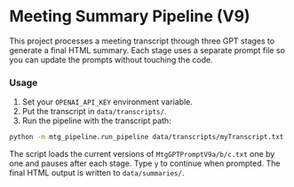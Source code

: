 Meeting Summary Pipeline (V9)
============================

This project processes a meeting transcript through three GPT stages to
generate a final HTML summary. Each stage uses a separate prompt file so
you can update the prompts without touching the code.

### Usage

1. Set your `OPENAI_API_KEY` environment variable.
2. Put the transcript in `data/transcripts/`.
3. Run the pipeline with the transcript path:

```bash
python -m mtg_pipeline.run_pipeline data/transcripts/myTranscript.txt
```

The script loads the current versions of `MtgGPTPromptV9a/b/c.txt` one by one
and pauses after each stage. Type `y` to continue when prompted. The final HTML
output is written to `data/summaries/`.
